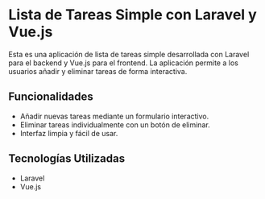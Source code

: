 # Lista de Tareas Simple con Laravel y Vue.js</h1>

Esta es una aplicación de lista de tareas simple desarrollada con Laravel para el backend y Vue.js para el frontend. La aplicación permite a los usuarios añadir y eliminar tareas de forma interactiva.
    
## Funcionalidades
- Añadir nuevas tareas mediante un formulario interactivo.
- Eliminar tareas individualmente con un botón de eliminar.
- Interfaz limpia y fácil de usar.

## Tecnologías Utilizadas
- Laravel
- Vue.js
